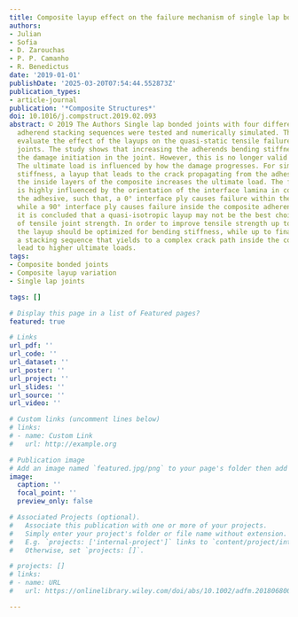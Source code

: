```yaml
---
title: Composite layup effect on the failure mechanism of single lap bonded joints
authors:
- Julian
- Sofia
- D. Zarouchas
- P. P. Camanho
- R. Benedictus
date: '2019-01-01'
publishDate: '2025-03-20T07:54:44.552873Z'
publication_types:
- article-journal
publication: '*Composite Structures*'
doi: 10.1016/j.compstruct.2019.02.093
abstract: © 2019 The Authors Single lap bonded joints with four different composite
  adherend stacking sequences were tested and numerically simulated. The aim was to
  evaluate the effect of the layups on the quasi-static tensile failure of the bonded
  joints. The study shows that increasing the adherends bending stiffness postpones
  the damage initiation in the joint. However, this is no longer valid for final failure.
  The ultimate load is influenced by how the damage progresses. For similar bending
  stiffness, a layup that leads to the crack propagating from the adhesive towards
  the inside layers of the composite increases the ultimate load. The failure mode
  is highly influenced by the orientation of the interface lamina in contact with
  the adhesive, such that, a 0° interface ply causes failure within the bond line,
  while a 90° interface ply causes failure inside the composite adherend. Finally,
  it is concluded that a quasi-isotropic layup may not be the best choice in terms
  of tensile joint strength. In order to improve tensile strength up to damage initiation,
  the layup should be optimized for bending stiffness, while up to final failure,
  a stacking sequence that yields to a complex crack path inside the composite can
  lead to higher ultimate loads.
tags:
- Composite bonded joints
- Composite layup variation
- Single lap joints

tags: []

# Display this page in a list of Featured pages?
featured: true

# Links
url_pdf: ''
url_code: ''
url_dataset: ''
url_poster: ''
url_project: ''
url_slides: ''
url_source: ''
url_video: ''

# Custom links (uncomment lines below)
# links:
# - name: Custom Link
#   url: http://example.org

# Publication image
# Add an image named `featured.jpg/png` to your page's folder then add a caption below.
image:
  caption: ''
  focal_point: ''
  preview_only: false

# Associated Projects (optional).
#   Associate this publication with one or more of your projects.
#   Simply enter your project's folder or file name without extension.
#   E.g. `projects: ['internal-project']` links to `content/project/internal-project/index.md`.
#   Otherwise, set `projects: []`.

# projects: []
# links:
# - name: URL
#   url: https://onlinelibrary.wiley.com/doi/abs/10.1002/adfm.201806800

---
```

